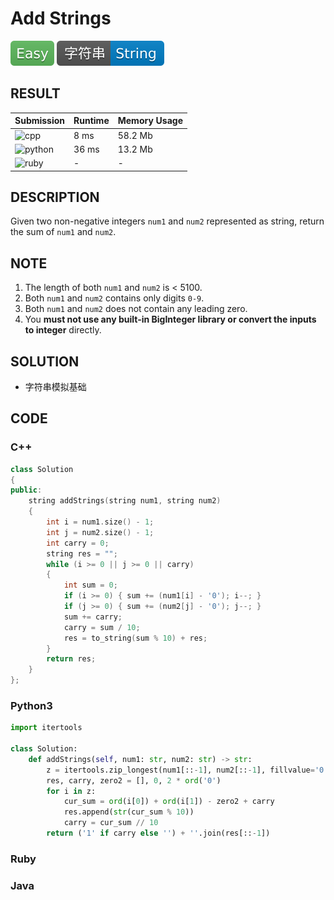 # Add Strings

![Easy](../../materials/-Easy-5cb85c.svg) ![String](../../materials/字符串-String-007ec6.svg)

## RESULT

| Submission                                                        | Runtime | Memory Usage |
| ----------------------------------------------------------------- | ------- | ------------ |
| ![cpp](https://img.shields.io/badge/leetcode415-cpp-f34b7d.svg)   | 8 ms    | 58.2 Mb      |
| ![python](https://img.shields.io/badge/leetcode415-py-3572A5.svg) | 36 ms   | 13.2 Mb      |
| ![ruby](https://img.shields.io/badge/leetcode415-rb-701516.svg)   | -       | -            |

## DESCRIPTION

Given two non-negative integers `num1` and `num2` represented as string, return the sum of `num1` and `num2`.

## NOTE

1. The length of both `num1` and `num2` is < 5100.
2. Both `num1` and `num2` contains only digits `0-9`.
3. Both `num1` and `num2` does not contain any leading zero.
4. You **must not use any built-in BigInteger library or convert the inputs to integer** directly.

## SOLUTION

* 字符串模拟基础

## CODE

### C++

```cpp
class Solution
{
public:
    string addStrings(string num1, string num2)
    {
        int i = num1.size() - 1;
        int j = num2.size() - 1;
        int carry = 0;
        string res = "";
        while (i >= 0 || j >= 0 || carry)
        {
            int sum = 0;
            if (i >= 0) { sum += (num1[i] - '0'); i--; }
            if (j >= 0) { sum += (num2[j] - '0'); j--; }
            sum += carry;
            carry = sum / 10;
            res = to_string(sum % 10) + res;
        }
        return res;
    }
};
```

### Python3

```python
import itertools

class Solution:
    def addStrings(self, num1: str, num2: str) -> str:
        z = itertools.zip_longest(num1[::-1], num2[::-1], fillvalue='0')
        res, carry, zero2 = [], 0, 2 * ord('0')
        for i in z:
            cur_sum = ord(i[0]) + ord(i[1]) - zero2 + carry
            res.append(str(cur_sum % 10))
            carry = cur_sum // 10
        return ('1' if carry else '') + ''.join(res[::-1])
```

### Ruby

### Java

